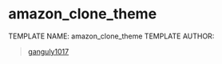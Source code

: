 # amazon_clone_theme
TEMPLATE NAME: amazon_clone_theme
TEMPLATE AUTHOR:
> [ganguly1017](https://github.com/ganguly1017/amazon_clone_theme)

